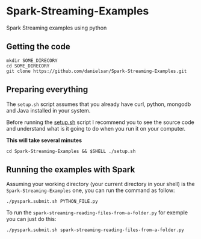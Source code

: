 # Spark-Streaming-Examples
Spark Streaming examples using python

## Getting the code

    mkdir SOME_DIRECORY
    cd SOME_DIRECORY
    git clone https://github.com/danielsan/Spark-Streaming-Examples.git

## Preparing everything
The `setup.sh` script assumes that you already have curl, python, mongodb and Java installed in your system.

Before running the [setup.sh](setup.sh) script I recommend you to see the source code and understand what is it going to do when you run it on your computer. 

**This will take several minutes**

    cd Spark-Streaming-Examples && $SHELL ./setup.sh

## Running the examples with Spark

Assuming your working directory (your current directory in your shell) is the `Spark-Streaming-Examples` one, you can run the command as follow:

    ./pyspark.submit.sh PYTHON_FILE.py

To run the `spark-streaming-reading-files-from-a-folder.py` for exemple you can just do this:

    ./pyspark.submit.sh spark-streaming-reading-files-from-a-folder.py


